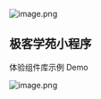 ![image.png](https://upload-images.jianshu.io/upload_images/4240944-57fd676fc75469a9.png?imageMogr2/auto-orient/strip%7CimageView2/2/w/1240)

## 极客学苑小程序

体验组件库示例 Demo

![image.png](https://upload-images.jianshu.io/upload_images/4240944-750bdfdf830551eb.png?imageMogr2/auto-orient/strip%7CimageView2/2/w/1240)

